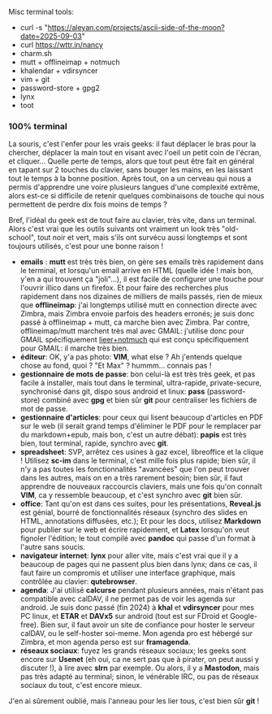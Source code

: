 Misc terminal tools:

- curl -s "https://aleyan.com/projects/ascii-side-of-the-moon?date=2025-09-03"
- curl https://wttr.in/nancy
- charm.sh
- mutt + offlineimap + notmuch
- khalendar + vdirsyncer
- vim + git
- password-store + gpg2
- lynx
- toot

### 100% terminal

La souris, c'est l'enfer pour les vrais geeks: il faut déplacer le bras pour la chercher,
déplacer la main tout en visant avec l'oeil un petit coin de l'écran, et cliquer...
Quelle perte de temps, alors que tout peut être fait en général en tapant sur 2 touches du
clavier, sans bouger les mains, en les laissant tout le temps à la bonne position.
Après tout, on a un cerveau qui nous a permis d'apprendre une voire plusieurs langues d'une
complexité extrême, alors est-ce si difficile de retenir quelques combinaisons de touche qui
nous permettent de perdre dix fois moins de temps ?

Bref, l'idéal du geek est de tout faire au clavier, très vite, dans un terminal.
Alors c'est vrai que les outils suivants ont vraiment un look très "old-school", tout noir et vert,
mais s'ils ont survécu aussi longtemps et sont toujours utilisés, c'est pour une bonne raison !

- **emails** : **mutt** est très très bien, on gère ses emails très rapidement dans le terminal,
  et lorsqu'un email arrive en HTML (quelle idée ! mais bon, y'en a qui trouvent ça "joli"...),
  il est facile de configurer une touche pour l'ouvrir illico dans un firefox. Et pour faire des
  recherches plus rapidement dans nos dizaines de milliers de mails passés, rien de mieux que
  **offlineimap**: j'ai longtemps utilisé mutt en connection directe avec Zimbra,
  mais Zimbra envoie parfois des headers erronés; je suis donc passé à offlineimap + mutt, ca marche bien avec Zimbra.
  Par contre, offlineimap/mutt marchent très mal avec GMAIL: j'utilise donc pour GMAIL spécifiquement
  [lieer+notmuch](https://lieer.gaute.vetsj.com) qui est conçu spécifiquement pour GMAIL: il marche très bien.
- **éditeur**: OK, y'a pas photo: **VIM**, what else ? Ah j'entends quelque chose au fond, quoi ? "Et Max" ?
  hummm... connais pas !
- **gestionnaire de mots de passe**: bon celui-là est très très geek, et pas facile à installer, mais tout
  dans le terminal, ultra-rapide, private-secure, synchronisé dans git,
  dispo sous android et linux: **pass** (password-store) combiné avec **gpg** et bien sûr **git** pour centraliser les
  fichiers de mot de passe.
- **gestionnaire d'articles**: pour ceux qui lisent beaucoup d'articles en PDF sur le web (il serait grand temps
  d'éliminer le PDF pour le remplacer par du markdown+epub, mais bon, c'est un autre débat): **papis**
  est très bien, tout terminal, rapide, synchro avec **git**.
- **spreadsheet**: SVP, arrêtez ces usines à gaz excel, libreoffice et la clique ! Utilisez **sc-im** dans
  le terminal, c'est mille fois plus rapide; bien sûr, il n'y a pas toutes les fonctionnalités "avancées" que
  l'on peut trouver dans les autres, mais on en a très rarement besoin; bien sûr, il faut apprendre de nouveaux
  raccourcis claviers, mais une fois qu'on connaît **VIM**, ca y ressemble beaucoup, et c'est synchro avec **git**
  bien sûr.
- **office**: Tant qu'on est dans ces suites, pour les présentations, **Reveal.js** est génial, bourré de
  fonctionnalités réseaux (synchro des slides en HTML, annotations diffusées, etc.); Et pour les docs, utilisez
  **Markdown** pour publier sur le web et écrire rapidement, et **Latex** lorsqu'on veut fignoler l'édition;
  le tout compilé avec **pandoc** qui passe d'un format à l'autre sans soucis.
- **navigateur internet**: **lynx** pour aller vite, mais c'est vrai que il y a beaucoup de pages qui ne passent
  plus bien dans lynx; dans ce cas, il faut faire un compromis et utiliser une interface graphique, mais contrôlée
  au clavier: **qutebrowser**.
- **agenda**: J'ai utilisé **calcurse** pendant plusieurs années, mais n'étant pas compatible avec calDAV, il ne
  permet pas de voir les agenda sur android. Je suis donc passé (fin 2024) à **khal** et **vdirsyncer** pour mes PC linux,
  et **ETAR** et **DAVx5** sur android (tout est sur FDroid et Google-free). Bien sur, il faut avoir un site de confiance
  pour hoster le serveur calDAV, ou le self-hoster soi-meme. Mon agenda pro est hébergé sur Zimbra, et mon agenda perso
  est sur **framagenda**. 
- **réseaux sociaux**: fuyez les grands réseaux sociaux; les geeks sont encore sur **Usenet** (eh oui, ca ne sert pas que
  à pirater, on peut aussi y discuter !), à lire avec **slrn** par exemple. Ou alors, il y a **Mastodon**, mais pas très adapté au terminal; sinon, le vénérable IRC, ou pas de réseaux sociaux du tout, c'est encore mieux.

J'en ai sûrement oublié, mais l'anneau pour les lier tous, c'est bien sûr **git** !

